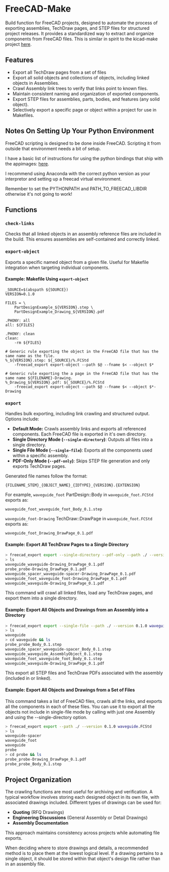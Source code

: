 # FreeCAD-Make

Build function for FreeCAD projects, designed to automate the process of exporting assemblies, TechDraw pages, and STEP files for structured project releases. It provides a standardized way to extract and organize components from FreeCAD files. This is similar in spirit to the kicad-make project [here](www.github.com/snhobbs/kicad-make).

## Features
+ Export all TechDraw pages from a set of files
+ Export all solid objects and collections of objects, including linked objects in Assemblies.
+ Crawl Assembly link trees to verify that links point to known files.
+ Maintain consistent naming and organization of exported components.
+ Export STEP files for assemblies, parts, bodies, and features (any solid object).
+ Selectively export a specific page or object within a project for use in Makefiles.

## Notes On Setting Up Your Python Environment
FreeCAD scripting is designed to be done inside FreeCAD. Scripting it from outside that environment needs a bit of setup.

I have a basic list of instructions for using the python bindings that ship with the appimages: [here](https://www.maskset.net/blog/2023/03/22/scripting-freecad-from-an-appimage/).

I recommend using Anaconda with the correct python version as your interpretor and setting up a freecad virtual environment.

Remember to set the PYTHONPATH and PATH_TO_FREECAD_LIBDIR otherwise it's not going to work!

## Functions
### `check-links`
Checks that all linked objects in an assembly reference files are included in the build. This ensures assemblies are self-contained and correctly linked.

### `export-object`
Exports a specific named object from a given file. Useful for Makefile integration when targeting individual components.

#### Example: Makefile Using `export-object`
```make
_SOURCE=$(abspath ${SOURCE})
VERSION=0.1.0

FILES = \
    PartDesignExample_${VERSION}.step \
    PartDesignExample_Drawing_${VERSION}.pdf

.PHONY: all
all: ${FILES}

.PHONY: clean
clean:
    -rm ${FILES}

# Generic rule exporting the object in the FreeCAD file that has the same name as the file.
%_${VERSION}.step: ${_SOURCE}/%.FCStd
    -freecad_export export-object --path $@ --fname $< --object $*

# Generic rule exporting the a page in the FreeCAD file that has the same name ${FILENAME}-Drawing.
%_Drawing_${VERSION}.pdf: ${_SOURCE}/%.FCStd
    -freecad_export export-object --path $@ --fname $< --object $*-Drawing
```

### `export`
Handles bulk exporting, including link crawling and structured output. Options include:
- **Default Mode:** Crawls assembly links and exports all referenced components. Each FreeCAD file is exported in it's own directory.
- **Single Directory Mode (`--single-directory`)**: Outputs all files into a single directory.
- **Single File Mode (`--single-file`)**: Exports all the components used within a specific assembly.
- **PDF-Only Mode (`--pdf-only`)**: Skips STEP file generation and only exports TechDraw pages.

Generated file names follow the format:
```
{FILENAME_STEM}_{OBJECT_NAME}_{IDTYPE}_{VERSION}.{EXTENSION}
```
For example, `waveguide_foot` PartDesign::Body in `waveguide_foot.FCStd` exports as:
```
waveguide_foot_waveguide_foot_Body_0.1.step
```
`waveguide_foot-Drawing` TechDraw::DrawPage in `waveguide_foot.FCStd` exports as:
```
waveguide_foot_Drawing_DrawPage_0.1.pdf
```

#### Example: Export All TechDraw Pages to a Single Directory
```sh
> freecad_export export --single-directory --pdf-only --path ./ --version 0.1.0 waveguide.FCStd
> ls
waveguide_waveguide-Drawing_DrawPage_0.1.pdf
probe_probe-Drawing_DrawPage_0.1.pdf
waveguide_spacer_waveguide-spacer-Drawing_DrawPage_0.1.pdf
waveguide_foot_waveguide_foot-Drawing_DrawPage_0.1.pdf
waveguide_waveguide-Drawing_DrawPage_0.1.pdf
```
This command will crawl all linked files, load any TechDraw pages, and export them into a single directory.


#### Example: Export All Objects and Drawings from an Assembly into a Directory
```sh
> freecad_export export --single-file --path ./ --version 0.1.0 waveguide.FCStd
> ls
waveguide
> cd waveguide && ls
probe_probe_Body_0.1.step
waveguide_spacer_waveguide-spacer_Body_0.1.step
waveguide_waveguide_AssemblyObject_0.1.step
waveguide_foot_waveguide_foot_Body_0.1.step
waveguide_waveguide-Drawing_DrawPage_0.1.pdf
```
This export all STEP files and TechDraw PDFs associated with the assembly (included in or linked).

#### Example: Export All Objects and Drawings from a Set of Files

This command takes a list of FreeCAD files, crawls all the links, and exports
all the components in each of these files. You can use it to export all the objects not include in single-file mode by calling with just one Assembly and using the --single-directory option.

```sh
> freecad_export export --path ./ --version 0.1.0 waveguide.FCStd
> ls
waveguide-spacer
waveguide_foot
waveguide
probe
> cd probe && ls
probe_probe-Drawing_DrawPage_0.1.pdf
probe_probe_Body_0.1.step
```

## Project Organization
The crawling functions are most useful for archiving and verification. A typical workflow involves storing each designed object in its own file, with associated drawings included. Different types of drawings can be used for:
- **Quoting** (RFQ Drawings)
- **Engineering Discussions** (General Assembly or Detail Drawings)
- **Assembly Documentation**

This approach maintains consistency across projects while automating file exports.

When deciding where to store drawings and details, a recommended method is to place them at the lowest logical level. If a drawing pertains to a single object, it should be stored within that object's design file rather than in an assembly file.


